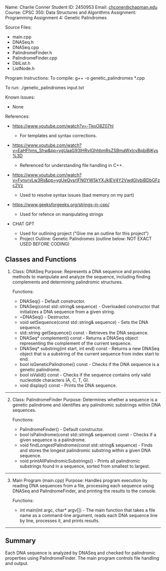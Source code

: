 Name: Charlie Conner
Student ID: 2450953
Email: chconer@chapman.edu
Course: CPSC 350: Data Structures and Algorithms
Assignment: Programming Assignment 4: Genetic Palindromes

Source Files:
- main.cpp
- DNASeq.h
- DNASeq.cpp
- PalindromeFinder.h
- PalindromeFinder.cpp
- DblList.h
- ListNode.h

Program Instructions:
To compile:
g++ -o genetic_palindromes *.cpp

To run:
./genetic_palindromes input.txt

Known Issues:
- None

References:
- https://www.youtube.com/watch?v=-TkoO8Z07hI
    - For templates and syntax corrections.

- https://www.youtube.com/watch?v=EaHFhms_Shw&pp=ygUaaG93IHRvIGhhbmRsZSBmaWxlcyBpbiBjKys%3D
    - Referenced for understanding file handling in C++.

- https://www.youtube.com/watch?v=FynvrvLw3Rs&pp=ygUeQysrIFN0YW5kYXJkIEV4Y2VwdGlvbiBDbGFzc2Vz
    - Used to resolve syntax issues (bad memory on my part)

- https://www.geeksforgeeks.org/strings-in-cpp/
    - Used for refence on manipulating strings

- CHAT GPT 
    - Used for outlining project ("Give me an outline for this project")
    - Project Outline: Genetic Palindromes (outline below: NOT EXACT USED BEFORE CODING)

Classes and Functions
---------------------

1. Class: DNASeq
   Purpose: Represents a DNA sequence and provides methods to manipulate and analyze the sequence, including finding complements and determining palindromic structures.

   Functions:
     - DNASeq() - Default constructor.
     - DNASeq(const std::string& sequence) - Overloaded constructor that initializes a DNA sequence from a given string.
     - ~DNASeq() - Destructor.
     - void setSequence(const std::string& sequence) - Sets the DNA sequence.
     - std::string getSequence() const - Retrieves the DNA sequence.
     - DNASeq* complement() const - Returns a DNASeq object representing the complement of the current sequence.
     - DNASeq* substring(int start, int end) const - Returns a new DNASeq object that is a substring of the current sequence from index start to end.
     - bool isGeneticPalindrome() const - Checks if the DNA sequence is a genetic palindrome.
     - bool isValid() const - Checks if the sequence contains only valid nucleotide characters (A, C, T, G).
     - void display() const - Prints the DNA sequence.

---------------------

2. Class: PalindromeFinder
   Purpose: Determines whether a sequence is a genetic palindrome and identifies any palindromic substrings within DNA sequences.

   Functions:
     - PalindromeFinder() - Default constructor.
     - bool isPalindrome(const std::string& sequence) const - Checks if a given sequence is a palindrome.
     - void findLongestPalindrome(const std::string& sequence) - Finds and stores the longest palindromic substring within a given DNA sequence.
     - void printAllPalindromicSubstrings() - Prints all palindromic substrings found in a sequence, sorted from smallest to largest.

---------------------

3. Main Program (main.cpp)
   Purpose: Handles program execution by reading DNA sequences from a file, processing each sequence using DNASeq and PalindromeFinder, and printing the results to the console.

   Functions:
     - int main(int argc, char* argv[]) - The main function that takes a file name as a command-line argument, reads each DNA sequence line by line, processes it, and prints results.

---------------------

Summary
-------
Each DNA sequence is analyzed by DNASeq and checked for palindromic properties using PalindromeFinder. The main program controls file handling and output.